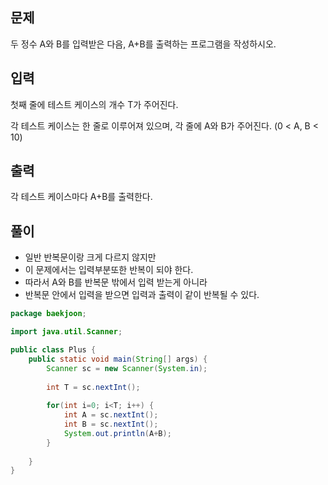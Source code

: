 ## 문제

두 정수 A와 B를 입력받은 다음, A+B를 출력하는 프로그램을 작성하시오.

## 입력

첫째 줄에 테스트 케이스의 개수 T가 주어진다.

각 테스트 케이스는 한 줄로 이루어져 있으며, 각 줄에 A와 B가 주어진다. (0 < A, B < 10)

## 출력

각 테스트 케이스마다 A+B를 출력한다.

## 풀이

- 일반 반복문이랑 크게 다르지 않지만
- 이 문제에서는 입력부분또한 반복이 되야 한다.
- 따라서 A와 B를 반복문 밖에서 입력 받는게 아니라
- 반복문 안에서 입력을 받으면 입력과 출력이 같이 반복될 수 있다.

```java
package baekjoon;

import java.util.Scanner;

public class Plus {
	public static void main(String[] args) {
		Scanner sc = new Scanner(System.in);
		
		int T = sc.nextInt();
		
		for(int i=0; i<T; i++) {
			int A = sc.nextInt();
			int B = sc.nextInt();
			System.out.println(A+B);
		}
		
	}
}
```
